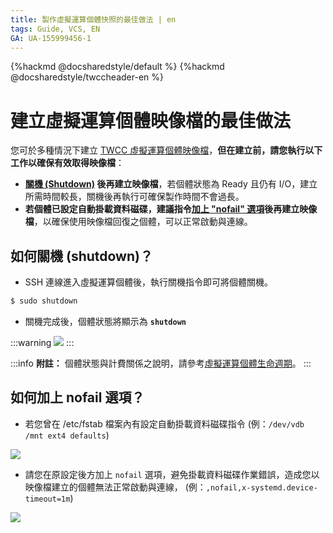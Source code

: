 ```yaml
---
title: 製作虛擬運算個體快照的最佳做法 | en
tags: Guide, VCS, EN
GA: UA-155999456-1
---
```


{%hackmd @docsharedstyle/default %}
{%hackmd @docsharedstyle/twccheader-en %}

# 建立虛擬運算個體映像檔的最佳做法

您可於多種情況下建立 [TWCC 虛擬運算個體映像檔](https://man.twcc.ai/@twccdocs/vcs-vds-instance-image-zh)，**但在建立前，請您執行以下工作以確保有效取得映像檔**：

- **[關機 (Shutdown)](#如何關機-shutdown？) 後再建立映像檔**，若個體狀態為 Ready 且仍有 I/O，建立所需時間較長，關機後再執行可確保製作時間不會過長。
- **若個體已設定自動掛載資料磁碟，建議指令[加上 "nofail" 選項](#如何加上-nofail-選項？)後再建立映像檔**，以確保使用映像檔回復之個體，可以正常啟動與連線。


## 如何關機 (shutdown)？

- SSH 連線進入虛擬運算個體後，執行關機指令即可將個體關機。 

```bash
$ sudo shutdown
```

- 關機完成後，個體狀態將顯示為 **`shutdown`**

:::warning
![](https://cos.twcc.ai/SYS-MANUAL/uploads/upload_d0a1329d89f244dfca9d602ef826b0dd.png)
:::

:::info
<i class="fa fa-paperclip fa-20" aria-hidden="true"></i> **附註：** 
個體狀態與計費關係之說明，請參考[<ins>虛擬運算個體生命週期</ins>](https://www.twcc.ai/doc?page=concept-vcs-lifecycle)。
:::



## 如何加上 nofail 選項？

- 若您曾在 /etc/fstab 檔案內有設定自動掛載資料磁碟指令
(例：`/dev/vdb /mnt ext4 defaults`)

![](https://cos.twcc.ai/SYS-MANUAL/uploads/upload_09ddb7ad46cfae66dcb3fa7cb75244c0.png)

- 請您在原設定後方加上 `nofail` 選項，避免掛載資料磁碟作業錯誤，造成您以映像檔建立的個體無法正常啟動與連線，
(例：`,nofail,x-systemd.device-timeout=1m`)

![](https://cos.twcc.ai/SYS-MANUAL/uploads/upload_d82af67186cc021e21a4f4d59630cc4d.png)
